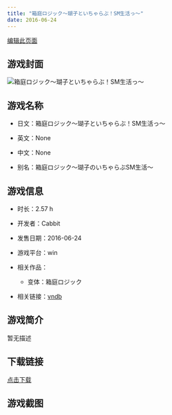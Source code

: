 ```yaml
---
title: "箱庭ロジック～瑚子といちゃらぶ！SM生活っ～"
date: 2016-06-24
---
```

[编辑此页面](https://github.com/ACG-3/ADV3-source/blob/main/source/_posts/games/%E7%AE%B1%E5%BA%AD%E3%83%AD%E3%82%B8%E3%83%83%E3%82%AF%EF%BD%9E%E7%91%9A%E5%AD%90%E3%81%A8%E3%81%84%E3%81%A1%E3%82%83%E3%82%89%E3%81%B6%EF%BC%81SM%E7%94%9F%E6%B4%BB%E3%81%A3%EF%BD%9E.md)

## 游戏封面

![箱庭ロジック～瑚子といちゃらぶ！SM生活っ～](https%3A//pan.timero.xyz/onedrive/img_lib_001/%E7%AE%B1%E5%BA%AD%E3%83%AD%E3%82%B8%E3%83%83%E3%82%AF%EF%BD%9E%E7%91%9A%E5%AD%90%E3%81%A8%E3%81%84%E3%81%A1%E3%82%83%E3%82%89%E3%81%B6%EF%BC%81SM%E7%94%9F%E6%B4%BB%E3%81%A3%EF%BD%9E_cover.avif)


## 游戏名称

- 日文：箱庭ロジック～瑚子といちゃらぶ！SM生活っ～
- 英文：None
- 中文：None

- 别名：箱庭ロジック～瑚子のいちゃらぶSM生活～


## 游戏信息

- 时长：2.57 h
- 开发者：Cabbit
- 发售日期：2016-06-24
- 游戏平台：win
- 相关作品：
   - 变体：箱庭ロジック

- 相关链接：[vndb](https://vndb.org/v19349)


## 游戏简介

暂无描述


## 下载链接

[点击下载](https://pan.timero.xyz/onedrive/adv_lib_001/%E7%AE%B1%E5%BA%AD%E3%83%AD%E3%82%B8%E3%83%83%E3%82%AF%EF%BD%9E%E7%91%9A%E5%AD%90%E3%81%A8%E3%81%84%E3%81%A1%E3%82%83%E3%82%89%E3%81%B6%EF%BC%81SM%E7%94%9F%E6%B4%BB%E3%81%A3%EF%BD%9E)


## 游戏截图


